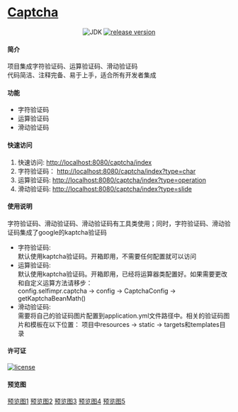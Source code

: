 <h1><a href="https://gitee.com/gester/captcha.git">Captcha</a></h1>
<p align="center">
<a href="#"></a><img alt="JDK" src="https://img.shields.io/badge/JDK-1.8-yellow.svg?style=flat-square"/></a>
<a href="https://gitee.com/gester/captcha.git"><img alt="release version" src="https://img.shields.io/badge/release-v1.0.0-blue.svg"></a>
</p>

#### 简介
项目集成字符验证码、运算验证码、滑动验证码 <br>
代码简洁、注释完备、易于上手，适合所有开发者集成

#### 功能

- 字符验证码
- 运算验证码
- 滑动验证码

#### 快速访问

1. 快速访问:  <a href="http://localhost:8080/captcha/index">http://localhost:8080/captcha/index</a> <br/>
2. 字符验证码： <a href="http://localhost:8080/captcha/index?type=char">http://localhost:8080/captcha/index?type=char</a> <br/>
3. 运算验证码: <a href="http://localhost:8080/captcha/index?type=operation">http://localhost:8080/captcha/index?type=operation</a> <br/>
4. 滑动验证码: <a href="http://localhost:8080/captcha/index?type=slide">http://localhost:8080/captcha/index?type=slide</a> <br/>

#### 使用说明

字符验证码、滑动验证码、滑动验证码有工具类使用；同时，字符验证码、滑动验证码集成了google的kaptcha验证码 <br/>

- 字符验证码:  <br/>
默认使用kaptcha验证码。开箱即用，不需要任何配置就可以访问 <br/>
- 运算验证码: <br/>
默认使用kaptcha验证码。开箱即用，已经将运算器类配置好。如果需要更改和自定义运算方法请移步：<br/>
config.selfimpr.captcha  ->  config  ->  CaptchaConfig  ->  getKaptchaBeanMath()
- 滑动验证码: <br/>
需要将自己的验证码图片配置到application.yml文件路径中。相关的验证码图片和模板在以下位置：
项目中resources  ->  static ->  targets和templates目录<br/>

#### 许可证
[![license](https://img.shields.io/badge/License-MIT-orange?style=flat-square)](https://img.shields.io/badge/License-MIT-orange) <br/>

#### 预览图
<a href="https://gitee.com/gester/captcha/blob/develop/src/main/resources/static/img/1.png">预览图1</a>
<a href="https://gitee.com/gester/captcha/blob/develop/src/main/resources/static/img/2.png">预览图2</a>
<a href="https://gitee.com/gester/captcha/blob/develop/src/main/resources/static/img/3.png">预览图3</a>
<a href="https://gitee.com/gester/captcha/blob/develop/src/main/resources/static/img/4.png">预览图4</a>
<a href="https://gitee.com/gester/captcha/blob/develop/src/main/resources/static/img/5.png">预览图5</a> 



